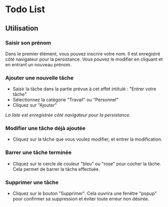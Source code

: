 # Todo List

## Utilisation

### Saisir son prénom

Dans le premier élément, vous pouvez inscrire votre nom. Il est enregistré côté navigateur pour la persistance.
Vous pouvez le modifier en cliquant et en entrant un nouveau prénom.

### Ajouter une nouvelle tâche

- Saisir la tâche dans la partie prévue à cet effet intitulé : "Entrer votre tâche"
- Sélectionnez la catégorie "Travail" ou "Personnel"
- Cliquez sur "Ajouter"

*La liste est enregistrée côté navigateur pour la persistance.*

### Modifier une tâche déjà ajoutée

- Cliquez sur la tâche que vous voulez modifier, et entrer la modification.

### Barrer une tâche terminée

- Cliquez sur le cercle de couleur "bleu" ou "rose" pour cocher la tâche. Cela permet de barrer la tâche effectuée.

### Supprimer une tâche

- Cliquez sur le bouton "Supprimer". Cela ouvrira une fenêtre "popup" pour confirmer sa suppression et éviter toute erreur non désirée.